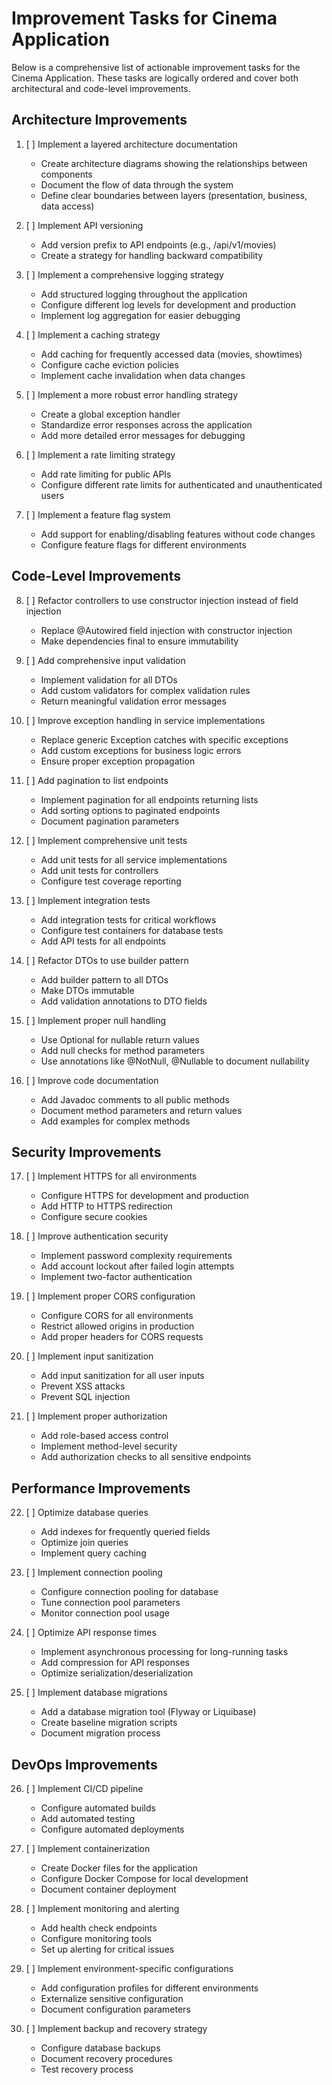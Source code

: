 # Improvement Tasks for Cinema Application

Below is a comprehensive list of actionable improvement tasks for the Cinema Application. These tasks are logically ordered and cover both architectural and code-level improvements.

## Architecture Improvements

1. [ ] Implement a layered architecture documentation
   - Create architecture diagrams showing the relationships between components
   - Document the flow of data through the system
   - Define clear boundaries between layers (presentation, business, data access)

2. [ ] Implement API versioning
   - Add version prefix to API endpoints (e.g., /api/v1/movies)
   - Create a strategy for handling backward compatibility

3. [ ] Implement a comprehensive logging strategy
   - Add structured logging throughout the application
   - Configure different log levels for development and production
   - Implement log aggregation for easier debugging

4. [ ] Implement a caching strategy
   - Add caching for frequently accessed data (movies, showtimes)
   - Configure cache eviction policies
   - Implement cache invalidation when data changes

5. [ ] Implement a more robust error handling strategy
   - Create a global exception handler
   - Standardize error responses across the application
   - Add more detailed error messages for debugging

6. [ ] Implement a rate limiting strategy
   - Add rate limiting for public APIs
   - Configure different rate limits for authenticated and unauthenticated users

7. [ ] Implement a feature flag system
   - Add support for enabling/disabling features without code changes
   - Configure feature flags for different environments

## Code-Level Improvements

8. [ ] Refactor controllers to use constructor injection instead of field injection
   - Replace @Autowired field injection with constructor injection
   - Make dependencies final to ensure immutability

9. [ ] Add comprehensive input validation
   - Implement validation for all DTOs
   - Add custom validators for complex validation rules
   - Return meaningful validation error messages

10. [ ] Improve exception handling in service implementations
    - Replace generic Exception catches with specific exceptions
    - Add custom exceptions for business logic errors
    - Ensure proper exception propagation

11. [ ] Add pagination to list endpoints
    - Implement pagination for all endpoints returning lists
    - Add sorting options to paginated endpoints
    - Document pagination parameters

12. [ ] Implement comprehensive unit tests
    - Add unit tests for all service implementations
    - Add unit tests for controllers
    - Configure test coverage reporting

13. [ ] Implement integration tests
    - Add integration tests for critical workflows
    - Configure test containers for database tests
    - Add API tests for all endpoints

14. [ ] Refactor DTOs to use builder pattern
    - Add builder pattern to all DTOs
    - Make DTOs immutable
    - Add validation annotations to DTO fields

15. [ ] Implement proper null handling
    - Use Optional for nullable return values
    - Add null checks for method parameters
    - Use annotations like @NotNull, @Nullable to document nullability

16. [ ] Improve code documentation
    - Add Javadoc comments to all public methods
    - Document method parameters and return values
    - Add examples for complex methods

## Security Improvements

17. [ ] Implement HTTPS for all environments
    - Configure HTTPS for development and production
    - Add HTTP to HTTPS redirection
    - Configure secure cookies

18. [ ] Improve authentication security
    - Implement password complexity requirements
    - Add account lockout after failed login attempts
    - Implement two-factor authentication

19. [ ] Implement proper CORS configuration
    - Configure CORS for all environments
    - Restrict allowed origins in production
    - Add proper headers for CORS requests

20. [ ] Implement input sanitization
    - Add input sanitization for all user inputs
    - Prevent XSS attacks
    - Prevent SQL injection

21. [ ] Implement proper authorization
    - Add role-based access control
    - Implement method-level security
    - Add authorization checks to all sensitive endpoints

## Performance Improvements

22. [ ] Optimize database queries
    - Add indexes for frequently queried fields
    - Optimize join queries
    - Implement query caching

23. [ ] Implement connection pooling
    - Configure connection pooling for database
    - Tune connection pool parameters
    - Monitor connection pool usage

24. [ ] Optimize API response times
    - Implement asynchronous processing for long-running tasks
    - Add compression for API responses
    - Optimize serialization/deserialization

25. [ ] Implement database migrations
    - Add a database migration tool (Flyway or Liquibase)
    - Create baseline migration scripts
    - Document migration process

## DevOps Improvements

26. [ ] Implement CI/CD pipeline
    - Configure automated builds
    - Add automated testing
    - Configure automated deployments

27. [ ] Implement containerization
    - Create Docker files for the application
    - Configure Docker Compose for local development
    - Document container deployment

28. [ ] Implement monitoring and alerting
    - Add health check endpoints
    - Configure monitoring tools
    - Set up alerting for critical issues

29. [ ] Implement environment-specific configurations
    - Add configuration profiles for different environments
    - Externalize sensitive configuration
    - Document configuration parameters

30. [ ] Implement backup and recovery strategy
    - Configure database backups
    - Document recovery procedures
    - Test recovery process